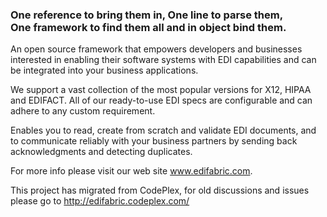 <h3>One reference to bring them in, One line to parse them,<br>
One framework to find them all and in object bind them.</h3>

An open source framework that empowers developers and businesses interested in enabling their software systems with EDI capabilities and can be integrated into your business applications.

We support a vast collection of the most popular versions for X12, HIPAA and EDIFACT. All of our ready-to-use EDI specs are configurable and can adhere to any custom requirement.

Enables you to read, create from scratch and validate EDI documents, and to communicate reliably with your business partners by sending back acknowledgments and detecting duplicates.

For more info please visit our web site www.edifabric.com.

This project has migrated from CodePlex, for old discussions and issues please go to http://edifabric.codeplex.com/



